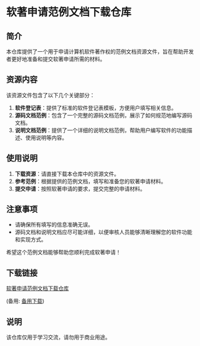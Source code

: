 # 软著申请范例文档下载仓库

## 简介
本仓库提供了一个用于申请计算机软件著作权的范例文档资源文件，旨在帮助开发者更好地准备和提交软著申请所需的材料。

## 资源内容
该资源文件包含了以下几个关键部分：

1. **软件登记表**：提供了标准的软件登记表模板，方便用户填写相关信息。
2. **源码文档范例**：包含了一个完整的源码文档范例，展示了如何规范地编写源码文档。
3. **说明文档范例**：提供了一个详细的说明文档范例，帮助用户编写软件的功能描述、使用说明等内容。

## 使用说明
1. **下载资源**：请直接下载本仓库中的资源文件。
2. **参考范例**：根据提供的范例文档，填写和准备您的软著申请材料。
3. **提交申请**：按照软著申请的要求，提交完整的申请材料。

## 注意事项
- 请确保所有填写的信息准确无误。
- 源码文档和说明文档应尽可能详细，以便审核人员能够清晰理解您的软件功能和实现方式。

希望这个范例文档能够帮助您顺利完成软著申请！

## 下载链接
[软著申请范例文档下载仓库](https://pan.quark.cn/s/0423c82eb861) 

(备用: [备用下载](https://pan.baidu.com/s/1OkllSGMUNFJXusrlEfxXMA?pwd=1234))

## 说明

该仓库仅用于学习交流，请勿用于商业用途。

